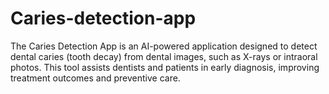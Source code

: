 # Caries-detection-app
The Caries Detection App is an AI-powered application designed to detect dental caries (tooth decay) from dental images, such as X-rays or intraoral photos. This tool assists dentists and patients in early diagnosis, improving treatment outcomes and preventive care.
